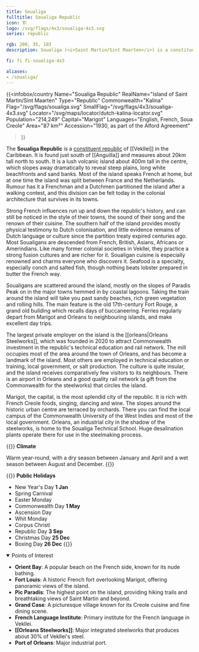 ```yaml
---
title: Soualiga
fulltitle: Soualiga Republic
icon: 🏗️
logo: /svg/flags/4x3/soualiga-4x3.svg
series: republic

rgb: 200, 35, 103
description: Soualiga (<i>Saint Martin/Sint Maarten</i>) is a constituent republic of Vekllei located in the Lesser Antilles of the Caribbean Sea.

fi: fi fi-soualiga-4x3

aliases:
- /soualiga/
---
```

{{<infobox/country
	 Name="Soualiga Republic"
	 RealName="Island of Saint Martin/Sint Maarten"
	 Type="Republic"
	 Commonwealth="Kalina"
	 Flag="/svg/flags/soualiga.svg"
	 SmallFlag="/svg/flags/4x3/soualiga-4x3.svg"
	 Locator="/svg/maps/locator/dutch-kalina-locator.svg"
	 Population="214,249"
	 Capital="Marigot"
	 Languages="English, French, Soua Creole"
	 Area="87 km²"
	 Accession="1930, as part of the Alford Agreement"
 >}}

The <span class="fi fi-soualiga-4x3"></span> **Soualiga Republic** is a [constituent republic](/republics/) of [[Vekllei]] in the Caribbean. It is found just south of [[Anguilla]] and measures about 20km tall north to south. It is a lush volcanic island about 400m tall in the centre, which slopes away dramatically to reveal steep plains, long white beachfronts and sand banks. Most of the island speaks French at home, but at one time the island was split between France and the Netherlands. Rumour has it a Frenchman and a Dutchmen partitioned the island after a walking contest, and this division can be felt today in the colonial architecture that survives in its towns.

Strong French influences run up and down the republic's history, and can still be noticed in the style of their towns, the sound of their song and the renown of their cuisine. The southern half of the island provides mostly physical testimony to Dutch colonisation, and little evidence remains of Dutch language or culture since the partition treaty expired centuries ago. Most Soualigans are descended from French, British, Asians, Africans or Amerindians. Like many former colonial societies in Vekllei, they practice a strong fusion cultures and are richer for it. Soualigan cuisine is especially renowned and charms everyone who discovers it. Seafood is a specialty, especially conch and salted fish, though nothing beats lobster prepared in butter the French way.

Soualigans are scattered around the island, mostly on the slopes of Paradis Peak on in the major towns hemmed in by coastal lagoons. Taking the train around the island will take you past sandy beaches, rich green vegetation and rolling hills. The main feature is the old 17th-century Fort Rouge, a grand old building which recalls days of buccaneering. Ferries regularly depart from Marigot and Orleans to neighbouring islands, and make excellent day trips.

The largest private employer on the island is the [[orleans|Orleans Steelworks]], which was founded in 2020 to attract Commonwealth investment in the republic's technical education and rail network. The mill occupies most of the area around the town of Orleans, and has become a landmark of the island. Most others are employed in technical education or training, local government, or salt production. The culture is quite insular, and the island receives comparatively few visitors to its neighbours. There is an airport in Orleans and a good quality rail network (a gift from the Commonwealth for the steelworks) that circles the island. 

Marigot, the capital, is the most splendid city of the republic. It is rich with French Creole foods, singing, dancing and wine. The slopes around the historic urban centre are terraced by orchards. There you can find the local campus of the Commonwealth University of the West Indies and most of the local government. Orleans, an industrial city in the shadow of the steelworks, is home to the Soualiga Technical School. Huge desalination plants operate there for use in the steelmaking process.

{{<note table>}}
**Climate**

Warm year-round, with a dry season between January and April and a wet season between August and December.
{{</note>}}

{{<note table>}}
**Public Holidays**

* New Year's Day **1 Jan**
* Spring Carnival
* Easter Monday
* Commonwealth Day **1 May**
* Ascension Day
* Whit Monday
* Corpus Christi
* Republic Day **3 Sep**
* Christmas Day **25 Dec**
* Boxing Day **26 Dec**
{{</note>}}

<details open>
<summary>Points of Interest</summary>
 
- **Orient Bay**: A popular beach on the French side, known for its nude bathing.  
- **Fort Louis**: A historic French fort overlooking Marigot, offering panoramic views of the island.  
- **Pic Paradis**: The highest point on the island, providing hiking trails and breathtaking views of Saint Martin and beyond.   
- **Grand Case**: A picturesque village known for its Creole cuisine and fine dining scene.  
- **French Language Institute**: Primary institute for the French language in Vekllei.
- **[[Orleans Steelworks]]**: Major integrated steelworks that produces about 30% of Vekllei's steel.
- **Port of Orleans**: Major industrial port.  
</details>



